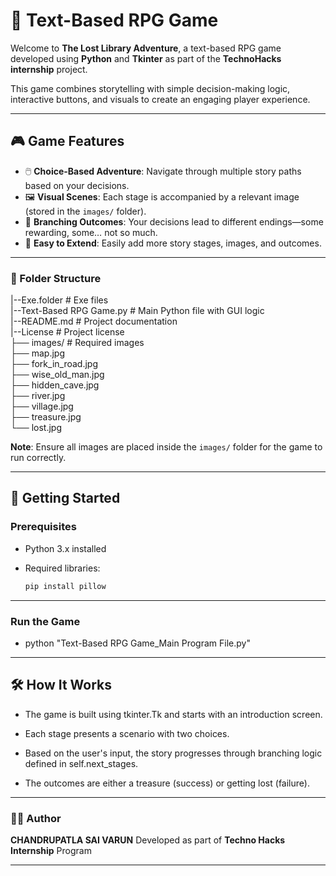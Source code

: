 # 🧭 Text-Based RPG Game

Welcome to **The Lost Library Adventure**, a text-based RPG game developed using **Python** and **Tkinter** as part of the **TechnoHacks internship** project.

This game combines storytelling with simple decision-making logic, interactive buttons, and visuals to create an engaging player experience.

---

## 🎮 Game Features

- 🖱️ **Choice-Based Adventure**: Navigate through multiple story paths based on your decisions.
- 🖼️ **Visual Scenes**: Each stage is accompanied by a relevant image (stored in the `images/` folder).
- 🔁 **Branching Outcomes**: Your decisions lead to different endings—some rewarding, some… not so much.
- 🧠 **Easy to Extend**: Easily add more story stages, images, and outcomes.

---

### 📂 Folder Structure

|--Exe.folder                            # Exe files<br>
|--Text-Based RPG Game.py                # Main Python file with GUI logic<br>
|--README.md                             # Project documentation<br>
|--License                               # Project license <br>
├── images/                              # Required images <br>
  ├── map.jpg<br>
  ├── fork_in_road.jpg<br>
  ├── wise_old_man.jpg<br>
  ├── hidden_cave.jpg<br>
  ├── river.jpg<br>
  ├── village.jpg<br>
  ├── treasure.jpg<br>
  └── lost.jpg<br>

**Note**: Ensure all images are placed inside the `images/` folder for the game to run correctly.

---

## 🚀 Getting Started

### Prerequisites

- Python 3.x installed

- Required libraries:
  ```bash
  pip install pillow
  ```

---

### Run the Game

- python "Text-Based RPG Game_Main Program File.py"

---

## 🛠️ How It Works
- The game is built using tkinter.Tk and starts with an introduction screen.

- Each stage presents a scenario with two choices.

- Based on the user's input, the story progresses through branching logic defined in self.next_stages.

- The outcomes are either a treasure (success) or getting lost (failure).

---

### 🙋‍♂️ Author
**CHANDRUPATLA SAI VARUN**
Developed as part of **Techno Hacks Internship** Program

---
